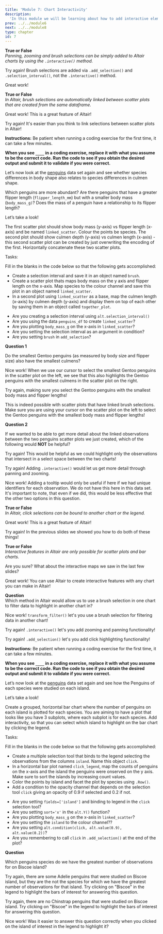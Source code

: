 ```yaml
---
title: 'Module 7: Chart Interactivity'
description:
  'In this module we will be learning about how to add interactive elements to our visualizations.'
prev: ../../module6
next: ../../module8
type: chapter
id: 7
---
```


<exercise id="0" title="Module Learning Outcomes"  type="slides, video">
<slides source="module7/module7_00" shot="0" start="12:2802" end="13:12"> </slides>
</exercise>

<exercise id="1" title="Tooltips, Zoom, and Selections" type="slides,video">
<slides source="module7/module7_01" shot="4" start="0:003" end="10:59"> </slides>
</exercise>


<exercise id="2" title="True or False: Getting Truthful With Interactivity">

**True or False**       
*Panning, zooming and brush selections can be simply added to Altair charts by using the `.interactive()` method.*


<choice id="1" >

<opt text="True" >

Try again! Brush selections are added via `.add_selection()` and `.selection_interval()`, not the `.interactive()` method.


</opt>


<opt text="False"  correct="true">

Great work! 

</opt>


</choice>

**True or False**       
*In Altair, brush selections are automatically linked between scatter plots that are created from the same dataframe.*

<choice id="2" >

<opt text="True"  correct="true">

Great work! This is a great feature of Altair!

</opt>

<opt text="False" >

Try again! It's easier than you think to link selections between scatter plots in Altair!

</opt>

</choice>

</exercise>


<exercise id="3" title="Your First Interactive Plot!">

**Instructions:**
Be patient when running a coding exercise for the first time, it can take a few minutes.

**When you see `____` in a coding exercise, replace it with what you assume to be the correct code. Run the code to see if you obtain the desired output and submit it to validate if you were correct.**

Let’s now look at the [penguins](https://www.kaggle.com/parulpandey/palmer-archipelago-antarctica-penguin-data) data set again and see whether species differences in body shape also relates to species differences in culmen shape. 

Which penguins are more abundant? Are there penguins that have a greater flipper length (`flipper_length_mm`) but with a smaller body mass (`body_mass_g)`? Does the mass of a penguin have a relationship to its flipper length? 

Let’s take a look!

<codeblock id="penguins">

</codeblock>


The first scatter plot should show body mass (y-axis) vs flipper length (x-axis) and be named `linked_scatter`. Colour the points be species. The second plot should show culmen depth (y-axis) vs culmen length (x-axis) - this second scatter plot can be created by just overwriting the encoding of the first. Horizontally concatenate these two scatter plots.

Tasks: 

Fill in the blanks in the code below so that the following gets accomplished:
- Create a selection interval and save it in an object named `brush`. 
- Create a scatter plot thats maps body mass on the y axis and flipper length on the x-axis. Map species to the colour channel and save this plot in an object named `linked_scatter`. 
-  In a second plot using `linked_scatter` as a base, map the culmen length (x-axis) by culmen depth (y-axis) and display them on top of each other by saving them in an object called `together_plot`. 

<codeblock id="07_03">

- Are you creating a selection interval using `alt.selection_interval()`
- Are you using the data `penguins_df` to create `linked_scatter`? 
- Are you plotting `body_mass_g` on the x-axis in `linked_scatter`?
- Are you setting the selection interval as an argument in condition? 
- Are you setting `brush` in  `add_selection`?

</codeblock>


**Question 1**      

Do the smallest Gentoo penguins (as measured by body size and flipper size) also have the smallest culmens?


<choice id="1" >
<opt text="Yes"  correct="true">

Nice work! When we use our cursor to select the smallest Gentoo penguins in the scatter plot on the left, we see that this also highlights the Gentoo penguins with the smallest culmens in the scatter plot on the right.

</opt>

<opt text="No" >

Try again, making sure you select the Gentoo penguins with the smallest body mass and flipper lengths!

</opt>

<opt text="It is not possible to answer this with this visualization"  >

This is indeed possible with scatter plots that have linked brush selections. Make sure you are using your cursor on the scatter plot on the left to select the Gentoo penguins with the smallest body mass and flipper lengths!

</opt>

</choice>

**Question 2**      

If we wanted to be able to get more detail about the linked observations between the two penguins scatter plots we just created, which of the following would **NOT** be helpful?



<choice id="2" >
<opt text="Use <code>resolve='intersect'</code> with <code>.selection_interval()</code> so that we can make brush selections in both scatter plots to highlight only intersecting points.">

Try again! This would be helpful as we could highlight only the observations that intersect in a select space between the two charts!

</opt>

<opt text="Use <code>.interactive()</code> so that we can zoom in and pan to areas of interest" >

Try again! Adding `.interactive()` would let us get more detail through panning and zooming.

</opt>

<opt text= "Use <code>tooltip</code> so that the island the penguin came from and it's sex is shown when a cursor hovers over an observation."  correct="true">

Nice work! Adding a tooltip would only be useful if here if we had unique identifiers for each observation. We do not have this here in this data set. It's important to note, that even if we did, this would be less effective that the other two options in this question.

</opt>

</choice>

</exercise>

<exercise id="4" title="Advanced Selections" type="slides,video">
<slides source="module7/module7_02" shot="4" start="0:003" end="10:59"> </slides>
</exercise>


<exercise id="5" title="True or False: Selecting Correctly">

**True or False**       
*In Altair, click selections can be bound to another chart or the legend.*


<choice id="1" >

<opt text="True" correct="true">

 Great work! This is a great feature of Altair!


</opt>


<opt text="False" >

Try again! In the previous slides we showed you how to do both of these things!

</opt>


</choice>

**True or False**       
*Interactive features in Altair are only possible for scatter plots and bar charts.*

<choice id="2" >

<opt text="True" >

Are you sure? What about the interactive maps we saw in the last few slides?

</opt>

<opt text="False"  correct="true">

Great work! You can use Altair to create interactive features with any chart you can make in Altair!

</opt>

</choice>

</exercise>

<exercise id="6" title="Muti-Select for Mutiple Choice Questions">

**Question**      
Which method in Altair would allow us to use a brush selection in one chart to filter data to highlight in another chart in?

<choice id="1" >
<opt text="<code>.transform_filter()</code>" correct="true">

 Nice work! `transform_filter()` let's you use a brush selection for filtering data in another chart!

</opt>

<opt text="<code>.interactive()</code>"  >

Try again! `.interactive()` let's you add zooming and panning functionality!

</opt>

<opt text="<code>.add_selection()</code>" >

Try again! `.add_selection()` let's you add click highlighting functionality! 

</opt>

</choice>

</exercise>

<exercise id="7" title="Clicks not Cliques">

**Instructions:**
Be patient when running a coding exercise for the first time, it can take a few minutes.

**When you see `____` in a coding exercise, replace it with what you assume to be the correct code. Run the code to see if you obtain the desired output and submit it to validate if you were correct.**

Let’s now look at the [penguins](https://www.kaggle.com/parulpandey/palmer-archipelago-antarctica-penguin-data) data set again and see how the Penguins of each species were studied on each island.

Let’s take a look!

<codeblock id="penguins">

</codeblock>

Create a grouped, horizontal bar chart where the number of penguins on each island is plotted for each species. You are aiming to have a plot that looks like you have 3 subplots, where each subplot is for each species. Add interactivity, so that you can select which island to highlight on the bar chart by clicking the legend. 

Tasks: 

Fill in the blanks in the code below so that the following gets accomplished:

- Create a multiple selection tool that binds to the legend selecting the observations from the columns `island`. Name this object `click`. 
- In a horizontal bar plot named `click_legend`, map the counts of penguins on the x-axis and the island the penguins were onserved on the y axis. Make sure to sort the islands by increasing count values. 
- Color the points by island and facet the plot by species using `.Row()`. 
- Add a condition to the opacity channel that depends on the selection tool `click` giving an opacity of 0.9 if selected and 0.2 if not. 

<codeblock id="07_07">

- Are you setting `fields=['island']` and binding to legend in the `click` selection tool?
- Are you setting `sort='x'` in the  `alt.Y()` function? 
- Are you plotting `body_mass_g` on the x-axis in `linked_scatter`?
- Are you setting the `island` to the colour channel?? 
- Are you setting `alt.condition(click, alt.value(0.9), alt.value(0.2))`?
- Are you remembering to call `click` in `.add_selection()` at the end of the plot?

</codeblock>


**Question**      

Which penguins species do we have the greatest number of observations for on Biscoe island?


<choice id="1" >
<opt text="Adelie" >

Try again, there are some Adelie penguins that were studied on Biscoe island, but they are the not the species for which we have the greatest number of observations for that island. Try clicking on "Biscoe" in the legend to highlight the bars of interest for answering this question.

</opt>

<opt text="Chinstrap" >

Try again, there are no Chinstrap penguins that were studied on Biscoe island. Try clicking on "Biscoe" in the legend to highlight the bars of interest for answering this question.

</opt>

<opt text="Gentoo"  correct="true">

Nice work! Was it easier to answer this question correctly when you clicked on the island of interest in the legend to highlight it?

</opt>

</choice>

</exercise>


<exercise id="8" title="Using Widgets to Control Selections" type="slides,video">
<slides source="module7/module7_03" shot="4" start="0:003" end="10:59"> </slides>
</exercise>

<exercise id="9" title="Sharing Altair Visualizations" type="slides,video">
<slides source="module7/module7_04" shot="4" start="0:003" end="10:59"> </slides>
</exercise>

<exercise id="10" title="What Did We Just Learn?" type="slides, video">
<slides source="module7/module7_end" shot="0" start="13:13" end="13:42"></slides>
</exercise>
